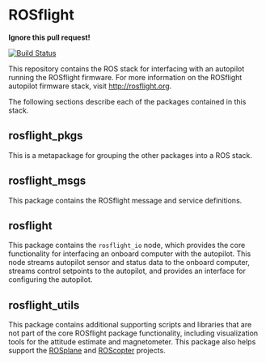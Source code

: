 # ROSflight

**Ignore this pull request!**

[![Build Status](https://travis-ci.org/rosflight/rosflight.svg?branch=master)](https://travis-ci.org/rosflight/rosflight)

This repository contains the ROS stack for interfacing with an autopilot running the ROSflight firmware. For more information on the ROSflight autopilot firmware stack, visit http://rosflight.org.

The following sections describe each of the packages contained in this stack.

## rosflight_pkgs

This is a metapackage for grouping the other packages into a ROS stack.

## rosflight_msgs

This package contains the ROSflight message and service definitions.

## rosflight

This package contains the `rosflight_io` node, which provides the core functionality for interfacing an onboard computer with the autopilot. This node streams autopilot sensor and status data to the onboard computer, streams control setpoints to the autopilot, and provides an interface for configuring the autopilot.

## rosflight_utils

This package contains additional supporting scripts and libraries that are not part of the core ROSflight package functionality, including visualization tools for the attitude estimate and magnetometer. This package also helps support the [ROSplane](https://github.com/byu-magicc/rosplane) and [ROScopter](https://github.com/byu-magicc/roscopter) projects.
